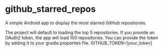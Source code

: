# github_starred_repos
A simple Android app to display the most starred GitHub repositories.

The project will default to loading the top 5 repositories. If you provide an OAuth2 token, the app will load 100 repositories.
You can provide the token by adding it to your gradle.properties file.
GITHUB_TOKEN=[your_token]